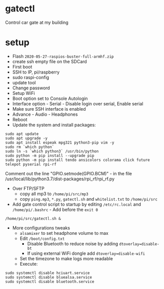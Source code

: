 # gatectl
Control car gate at my building

# setup
* Flash `2020-05-27-raspios-buster-full-armhf.zip`
* create ssh empty file on the SDCard
* First boot
* SSH to IP, pi/raspberry
* sudo raspi-config
* update tool
* Change password
* Setup WiFi
* Boot option set to Console Autologin
* Interface option - Serial - Disable login over serial, Enable serial
* Make sure SSH interface is enabled
* Advance - Audio - Headphones
* Reboot
* Update the system and install packages:
```
sudo apt update
sudo apt upgrade -y
sudo apt install espeak mpg321 python3-pip vim -y
sudo rm `which python`
sudo ln -s `which python3` /usr/bin/python
sudo python -m pip install --upgrade pip
sudo python -m pip install tendo ansicolors colorama click future telepot pyserial rpi-rf
```
Comment out the line "GPIO.setmode(GPIO.BCM)" - in the file /usr/local/lib/python3.7/dist-packages/rpi_rf/rpi_rf.py
* Over FTP/SFTP
    * copy all mp3 to `/home/pi/src/mp3`
    * copy `ping.mp3`, `*.py`, `gatectl.sh` and `whitelist.txt` to `/home/pi/src`
* Add gate control script to startup by editing `/etc/rc.local` and `/home/pi/.bashrc` - Add before the `exit 0`
```
/home/pi/src/gatectl.sh &
```
* More configurations tweaks
    * `alsamixer` to set headphone volume to max
    * Edit `/boot/config.txt`
        * Disable Bluetooth to reduce noise by adding ```dtoverlay=disable-bt```
        * If using external WiFi dongle add ```dtoverlay=disable-wifi```
    * Set the timezone to make logs more readable
    * Execute:
```
sudo systemctl disable hciuart.service
sudo systemctl disable bluealsa.service
sudo systemctl disable bluetooth.service
````

